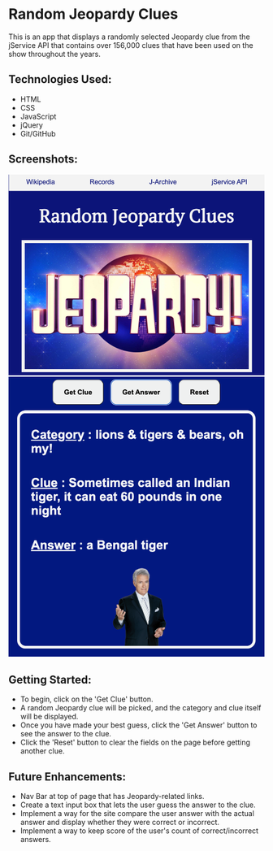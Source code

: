 # Random Jeopardy Clues

This is an app that displays a randomly selected Jeopardy clue from the jService API that contains over 156,000 clues that have been used on the show throughout the years.

## Technologies Used:
<ul>
<li>HTML</li>
<li>CSS</li>
<li>JavaScript</li>
<li>jQuery</li> 
<li>Git/GitHub</li>
</ul>

## Screenshots:

![screen1](/images/screen1.png)
![screen3](/images/screen3.png)

## Getting Started:

<ul>
<li>To begin, click on the 'Get Clue' button.</li>
<li>A random Jeopardy clue will be picked, and the category and clue itself will be displayed.</li>
<li>Once you have made your best guess, click the 'Get Answer' button to see the answer to the clue.</li>
<li>Click the 'Reset' button to clear the fields on the page before getting another clue.</li>
</ul>

## Future Enhancements:

<ul>
<li>Nav Bar at top of page that has Jeopardy-related links.</li>
<li>Create a text input box that lets the user guess the answer to the clue.</li>
<li>Implement a way for the site compare the user answer with the actual answer and display whether they were correct or incorrect.</li>
<li>Implement a way to keep score of the user's count of correct/incorrect answers.

